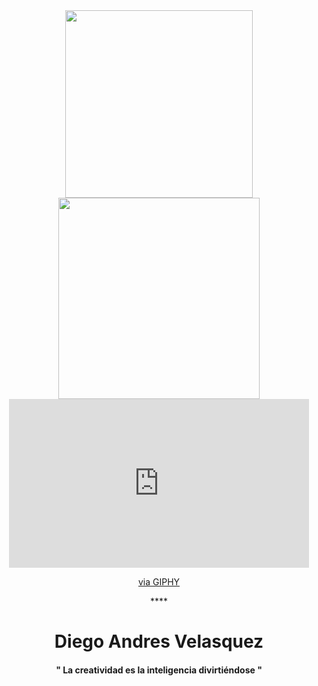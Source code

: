 
<div id="header" align="center">


<div  id="gifs">
<img src="https://media.giphy.com/media/0lGElDgkbXFRKXsAro/giphy-downsized-large.gif"  width="300px">
<img src="https://media.giphy.com/media/TGjOgur4qgsFFeIprS/giphy.gif" width="322px">
</div>
<iframe src="https://giphy.com/embed/Ky5aVxTXGxma32IAfN" width="480" height="270" frameBorder="0" class="giphy-embed" allowFullScreen></iframe><p><a href="https://giphy.com/gifs/supercode-Ky5aVxTXGxma32IAfN">via GIPHY</a></p>****
<h1>Diego Andres Velasquez</h1>
<h4>" La creatividad es la inteligencia divirtiéndose "</h4>
  
</div>


